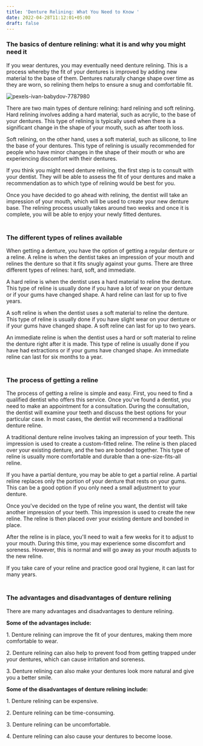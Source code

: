 ```yaml
---
title: 'Denture Relining: What You Need to Know '
date: 2022-04-28T11:12:01+05:00
draft: false
---
```


<h3><strong>The basics of denture relining: what it is and why you might need it</strong></h3>
<p>If you wear dentures, you may eventually need denture relining. This is a process whereby the fit of your dentures is improved by adding new material to the base of them. Dentures naturally change shape over time as they are worn, so relining them helps to ensure a snug and comfortable fit.</p>
<img src="https://i.ibb.co/RhqYNTQ/pexels-ivan-babydov-7787980.jpg" alt="pexels-ivan-babydov-7787980" border="0">
<p>There are two main types of denture relining: hard relining and soft relining. Hard relining involves adding a hard material, such as acrylic, to the base of your dentures. This type of relining is typically used when there is a significant change in the shape of your mouth, such as after tooth loss.</p>
<p>Soft relining, on the other hand, uses a soft material, such as silicone, to line the base of your dentures. This type of relining is usually recommended for people who have minor changes in the shape of their mouth or who are experiencing discomfort with their dentures.</p>
<p>If you think you might need denture relining, the first step is to consult with your dentist. They will be able to assess the fit of your dentures and make a recommendation as to which type of relining would be best for you.</p>
<p>Once you have decided to go ahead with relining, the dentist will take an impression of your mouth, which will be used to create your new denture base. The relining process usually takes around two weeks and once it is complete, you will be able to enjoy your newly fitted dentures.</p>
<h3><br /><strong>The different types of relines available</strong></h3>
<p>When getting a denture, you have the option of getting a regular denture or a reline. A reline is when the dentist takes an impression of your mouth and relines the denture so that it fits snugly against your gums. There are three different types of relines: hard, soft, and immediate.</p>
<p>A hard reline is when the dentist uses a hard material to reline the denture. This type of reline is usually done if you have a lot of wear on your denture or if your gums have changed shape. A hard reline can last for up to five years.</p>
<p>A soft reline is when the dentist uses a soft material to reline the denture. This type of reline is usually done if you have slight wear on your denture or if your gums have changed shape. A soft reline can last for up to two years.</p>
<p>An immediate reline is when the dentist uses a hard or soft material to reline the denture right after it is made. This type of reline is usually done if you have had extractions or if your gums have changed shape. An immediate reline can last for six months to a year.</p>
<h3><br />The process of getting a reline</h3>
<p>The process of getting a reline is simple and easy. First, you need to find a qualified dentist who offers this service. Once you've found a dentist, you need to make an appointment for a consultation. During the consultation, the dentist will examine your teeth and discuss the best options for your particular case. In most cases, the dentist will recommend a traditional denture reline.</p>
<p>A traditional denture reline involves taking an impression of your teeth. This impression is used to create a custom-fitted reline. The reline is then placed over your existing denture, and the two are bonded together. This type of reline is usually more comfortable and durable than a one-size-fits-all reline.</p>
<p>If you have a partial denture, you may be able to get a partial reline. A partial reline replaces only the portion of your denture that rests on your gums. This can be a good option if you only need a small adjustment to your denture.</p>
<p>Once you've decided on the type of reline you want, the dentist will take another impression of your teeth. This impression is used to create the new reline. The reline is then placed over your existing denture and bonded in place.</p>
<p>After the reline is in place, you'll need to wait a few weeks for it to adjust to your mouth. During this time, you may experience some discomfort and soreness. However, this is normal and will go away as your mouth adjusts to the new reline.</p>
<p>If you take care of your reline and practice good oral hygiene, it can last for many years.</p>
<h3><br />The advantages and disadvantages of denture relining</h3>
<p>There are many advantages and disadvantages to denture relining.</p>
<p><strong>Some of the advantages include:</strong></p>
<p>1. Denture relining can improve the fit of your dentures, making them more comfortable to wear.</p>
<p>2. Denture relining can also help to prevent food from getting trapped under your dentures, which can cause irritation and soreness.</p>
<p>3. Denture relining can also make your dentures look more natural and give you a better smile.</p>
<p><strong>Some of the disadvantages of denture relining include:</strong></p>
<p>1. Denture relining can be expensive.</p>
<p>2. Denture relining can be time-consuming.</p>
<p>3. Denture relining can be uncomfortable.</p>
<p>4. Denture relining can also cause your dentures to become loose.</p>
